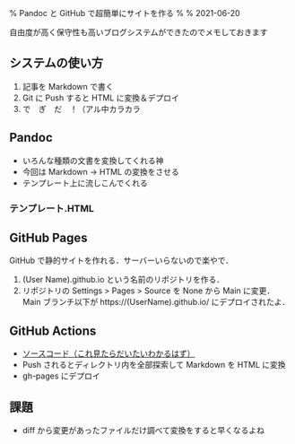 % Pandoc と GitHub で超簡単にサイトを作る
%
% 2021-06-20

自由度が高く保守性も高いブログシステムができたのでメモしておきます

## システムの使い方

1. 記事を Markdown で書く
2. Git に Push すると HTML に変換＆デプロイ
3. で　ぎ　だ　！（アル中カラカラ

## Pandoc

- いろんな種類の文書を変換してくれる神
- 今回は Markdown → HTML の変換をさせる
- テンプレート上に流しこんでくれる

### テンプレート.HTML


## GitHub Pages
GitHub で静的サイトを作れる．サーバーいらないので楽やで．

1. (User Name).github.io という名前のリポジトリを作る．
2. リポジトリの Settings > Pages > Source を None から Main に変更．Main ブランチ以下が https://(UserName).github.io/ にデプロイされたよ．

## GitHub Actions

- [ソースコード（これ見たらだいたいわかるはず）](https://github.com/kanade-k-1228/kanade-k-1228.github.io/blob/main/.github/workflows/main.yml)
- Push されるとディレクトリ内を全部探索して Markdown を HTML に変換
- gh-pages にデプロイ

## 課題

- diff から変更があったファイルだけ調べて変換をすると早くなるよね
  